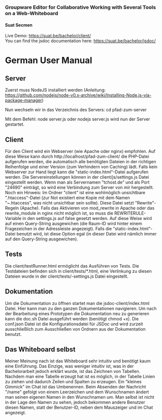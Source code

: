 ### Groupware Editor for Collaborative Working with Several Tools on a Web-Whiteboard
#### Suat Secmen

Live Demo: https://suat.be/bachelor/client/  
You can find the jsdoc documentation here: https://suat.be/bachelor/jsdoc/

# German User Manual
## Server
Zuerst muss NodeJS installiert werden
(Anleitung: https://github.com/nodejs/node-v0.x-archive/wiki/Installing-Node.js-via-package-manager)

Nun wechseln wir in das Verzeichnis des Servers:
cd pfad-zum-server

Mit dem Befehl: node server.js oder nodejs server.js wird nun der Server gestartet.

## Client
Für den Client wird ein Webserver (wie Apache oder nginx) empfohlen. Auf diese Weise kann durch http://localhost/pfad-zum-client/ die PHP-Datei aufgerufen werden, die automatisch alle benötigten Dateien in der richtigen Reihenfolge und einer Version (zum Verhindern von Caching) lädt.
Falls kein Webserver zur Hand liegt kann die "static-index.html"-Datei aufgerufen werden.
Die Servereinstellungen können in der client/js/settings.js Datei eingestellt werden. Wenn man als Servernamen "tchost.de" und als Port "24690" einträgt, so wird eine Verbindung zum Server von mir hergestellt.
Noch ein Hinweis: Im Ordner "client" ist eine wohlmöglich unsichtbare ".htaccess"-Datei (zur Not existiert eine Kopie mit dem Namen "~.htaccess", was nicht unsichtbar sein sollte). Diese Datei setzt "Rewrite"-Regeln (Apache). Falls das Aktivieren von mod_rewrite in Apache oder das rewrite_module in nginx nicht möglich ist, so muss die REWRITERULE-Variable in den settings.js auf false gesetzt werden. Auf diese Weise wird auf einen Query-String ausgewichen (die Raum-ID wird hinter einem Fragezeichen in der Adressleiste angezeigt). Falls die "static-index.html"-Datei benutzt wird, ist diese Option egal (in dieser Datei wird nämlich immer auf den Query-String ausgewichen).

## Tests
Die client/testRunner.html ermöglicht das Ausführen von Tests. Die Testdateien befinden sich in client/tests/*.html, eine Verlinkung zu diesen Dateien wurde in der client/tests/-settings.js Datei eingestellt.

## Dokumentation
Um die Dokumentation zu öffnen startet man die jsdoc-client/index.html Datei. Hier kann man zu den ganzen Dokumentationen navigieren. Um nach der Bearbeitung eines Prototypen die Dokumentation neu zu generieren kann die doc.sh Datei ausgeführt werden (benötigt chmod +x).
Die conf.json Datei ist die Konfigurationsdatei für JSDoc und wird zurzeit ausschließlich zum Ausschließen von Ordnern aus der Dokumentation benutzt.

## Das Whiteboard selbst
Meiner Meinung nach ist das Whiteboard sehr intuitiv und benötigt kaum eine Einführung. Das Einzige, was weniger intuitiv ist, was in der Bachelorarbeit jedoch erklärt wurde, ist das Zeichnen von Tabellen.
Nachdem man eine Tabelle erzeugt hat ist es möglich, in der Tabelle Linien zu ziehen und dadurch Zeilen und Spalten zu erzeugen.
Ein "kleines Gimmick" im Chat ist das Umbenennen. Beim Absenden der Nachricht "/name" gefolgt von einem Leerzeichen und dem Wunschnamen ändert man seinen eigenen Namen in den Wunschnamen um. Man selbst ist nicht in der Lage den Namen zu sehen, jedoch bekommen andere Benutzer diesen Namen, statt der Benutzer-ID, neben dem Mauszeiger und im Chat angezeigt.
